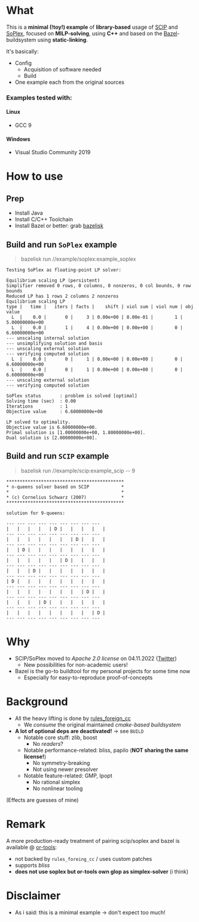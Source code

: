 # What
This is a **minimal (!toy!) example** of **library-based** usage of [SCIP](https://www.scipopt.org/) and [SoPlex](https://soplex.zib.de/), focused on **MILP-solving**, using **C++** and based on the [Bazel](https://bazel.build/)-buildsystem using **static-linking**.

It's basically:

- Config
  - Acquisition of software needed
  - Build
- One example each from the original sources

### Examples tested with:

#### Linux
- GCC 9

#### Windows
- Visual Studio Community 2019 

# How to use

## Prep
- Install Java
- Install C/C++ Toolchain
- Install Bazel or better: grab [bazelisk](https://github.com/bazelbuild/bazelisk/releases)

## Build and run `SoPlex` example

> bazelisk run //example/soplex:example_soplex

    Testing SoPlex as floating-point LP solver:

    Equilibrium scaling LP (persistent)
    Simplifier removed 0 rows, 0 columns, 0 nonzeros, 0 col bounds, 0 row bounds
    Reduced LP has 1 rows 2 columns 2 nonzeros
    Equilibrium scaling LP
    type |   time |   iters | facts |    shift | viol sum | viol num | obj value 
      L  |    0.0 |       0 |     3 | 0.00e+00 | 8.00e-01 |        1 | 5.00000000e+00
      L  |    0.0 |       1 |     4 | 0.00e+00 | 0.00e+00 |        0 | 6.60000000e+00
    --- unscaling internal solution
    --- unsimplifying solution and basis
    --- unscaling external solution
    --- verifying computed solution
      L  |    0.0 |       0 |     1 | 0.00e+00 | 0.00e+00 |        0 | 6.60000000e+00
      L  |    0.0 |       0 |     1 | 0.00e+00 | 0.00e+00 |        0 | 6.60000000e+00
    --- unscaling external solution
    --- verifying computed solution

    SoPlex status       : problem is solved [optimal]
    Solving time (sec)  : 0.00
    Iterations          : 1
    Objective value     : 6.60000000e+00

    LP solved to optimality.
    Objective value is 6.60000000e+00.
    Primal solution is [1.00000000e+00, 1.80000000e+00].
    Dual solution is [2.00000000e+00].

## Build and run `SCIP` example

> bazelisk run //example/scip:example_scip -- 9

    ********************************************
    * n-queens solver based on SCIP            *
    *                                          *
    * (c) Cornelius Schwarz (2007)             *
    ********************************************

    solution for 9-queens:

    --- --- --- --- --- --- --- --- ---
    |   |   |   |   | D |   |   |   |   |
    --- --- --- --- --- --- --- --- ---
    |   |   |   |   |   |   | D |   |   |
    --- --- --- --- --- --- --- --- ---
    |   | D |   |   |   |   |   |   |   |
    --- --- --- --- --- --- --- --- ---
    |   |   |   |   |   | D |   |   |   |
    --- --- --- --- --- --- --- --- ---
    |   |   | D |   |   |   |   |   |   |
    --- --- --- --- --- --- --- --- ---
    | D |   |   |   |   |   |   |   |   |
    --- --- --- --- --- --- --- --- ---
    |   |   |   |   |   |   |   | D |   |
    --- --- --- --- --- --- --- --- ---
    |   |   |   | D |   |   |   |   |   |
    --- --- --- --- --- --- --- --- ---
    |   |   |   |   |   |   |   |   | D |
    --- --- --- --- --- --- --- --- ---

# Why
- SCIP/SoPlex moved to *Apache 2.0 license* on 04.11.2022 ([Twitter](https://nitter.it/timoberthold/status/1588451599906918400#m))
  - New possibilities for non-academic users!
- Bazel is the go-to buildtool for my personal projects for some time now
  - Especially for easy-to-reproduce proof-of-concepts

# Background
- All the heavy lifting is done by [rules_foreign_cc](https://github.com/bazelbuild/rules_foreign_cc)
  - We *consume* the original maintained *cmake-based buildsystem*
- **A lot of optional deps are deactivated!** -> see `BUILD`
  - Notable core stuff: zlib, boost
    - No *readers*?
  - Notable performance-related: bliss, papilo (**NOT sharing the same license!**)
    - No symmetry-breaking
    - Not using newer presolver
  - Notable feature-related: GMP, Ipopt
    - No rational simplex
    - No nonlinear tooling

(Effects are guesses of mine)

# Remark
A more production-ready treatment of pairing scip/soplex and bazel is available @ [or-tools](https://github.com/google/or-tools):

- not backed by `rules_foreing_cc` / uses custom patches
- supports *bliss*
- **does not use soplex but or-tools own glop as simplex-solver** (i think)


# Disclaimer
- As i said: this is a minimal example -> don't expect too much!
